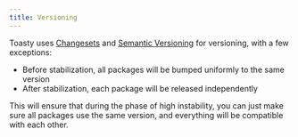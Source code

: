 ```yaml
---
title: Versioning
---
```


Toasty uses [Changesets](https://github.com/changesets/changesets) and [Semantic Versioning](https://semver.org/) for versioning, with a few exceptions:

- Before stabilization, all packages will be bumped uniformly to the same version
- After stabilization, each package will be released independently

This will ensure that during the phase of high instability, you can just make sure all packages use the same version,
and everything will be compatible with each other.